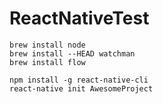 # ReactNativeTest
    brew install node
    brew install --HEAD watchman
    brew install flow
    
    npm install -g react-native-cli
    react-native init AwesomeProject
